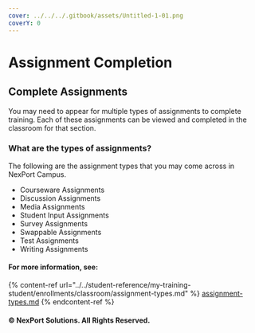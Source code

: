 ```yaml
---
cover: ../../../.gitbook/assets/Untitled-1-01.png
coverY: 0
---
```


# Assignment Completion

## Complete Assignments

You may need to appear for multiple types of assignments to complete training. Each of these assignments can be viewed and completed in the classroom for that section.

### What are the types of assignments?

The following are the assignment types that you may come across in NexPort Campus.

* Courseware Assignments
* Discussion Assignments
* Media Assignments
* Student Input Assignments
* Survey Assignments
* Swappable Assignments
* Test Assignments
* Writing Assignments

#### For more information, see:

{% content-ref url="../../student-reference/my-training-student/enrollments/classroom/assignment-types.md" %}
[assignment-types.md](../../student-reference/my-training-student/enrollments/classroom/assignment-types.md)
{% endcontent-ref %}

#### © NexPort Solutions. All Rights Reserved.

